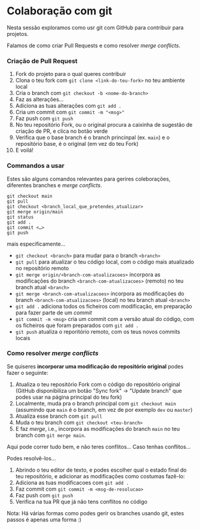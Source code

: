 # Colaboração com git

Nesta sessão exploramos como usr git com GitHub para contribuir para projetos.

Falamos de como criar Pull Requests e como resolver _merge conflicts_.

### Criação de Pull Request

1. Fork do projeto para o qual queres contribuir
2. Clona o teu fork com `git clone <link-do-teu-fork>` no teu ambiente local
3. Cria o branch com `git checkout -b <nome-do-branch>`
4. Faz as alterações...
5. Adiciona as tuas alterações com `git add .`
6. Cria um commit com `git commit -m "<msg>"`
7. Faz push com `git push`
8. No teu repositório Fork, ou o original procura a caixinha de sugestão de criação de PR, e clica no botão verde
9. Verifica que o base branch é o branch princinpal (ex. `main`) e o repositório base, é o original (em vez do teu Fork)
10. E voilá!


### Commandos a usar

Estes são alguns comandos relevantes para gerires coleborações, diferentes branches e _merge conflicts_.
```
git checkout main
git pull
git checkout <branch_local_que_pretendes_atualizar>
git merge origin/main
git status
git add .
git commit <…>
git push
```

mais especificamente...

- `git checkout <branch>` para mudar para o branch `<branch>`
- `git pull` para atualizar o teu código local, com o código mais atualizado no repositório remoto
- `git merge origin/<branch-com-atualizacoes>` incorpora as modificações do branch `<branch-com-atualizacoes>` (remoto) no teu branch atual `<branch>`
- `git merge <branch-com-atualizacoes>` incorpora as modificações do branch `<branch-com-atualizacoes>` (local) no teu branch atual `<branch>`
- `git add .` adiciona todos os ficheiros com modificação, em preparação para fazer parte de um _commit_
- `git commit -m <msg>` cria um commit com a versão atual do código, com os ficheiros que foram preparados com `git add .`
- `git push` atualiza o reporitório remoto, com os teus novos commits locais 

### Como resolver _merge conflicts_

Se quiseres **incorporar uma modificação do repositório original** podes fazer o seguinte:
1. Atualiza o teu repositório Fork com o código do repositório original (GitHub disponibiliza um botão "Sync fork" -> "Update branch" que podes usar na página principal do teu fork)
2. Localmente, muda pra o branch principal com `git checkout main` (assumindo que `main` é o branch, em vez de por exemplo `dev` ou `master`)
3. Atualiza esse branch com `git pull`
4. Muda o teu branch com `git checkout <teu-branch>`
5. E faz _merge_, i.e., incorpora as modificações do branch `main` no teu branch com `git merge main`.

Aqui pode correr tudo bem, e não teres conflitos...
Caso tenhas conflitos...

Podes resolvê-los...
1. Abrindo o teu editor de texto, e podes escolher qual o estado final do teu repositório, e adicionar as modificações como costumas fazê-lo:
2. Adiciona as tuas modificacoes com `git add .`
3. Faz commit com `git commit -m <msg-de-resolucao>`
4. Faz push com `git push`
5. Verifica na tua PR que já não tens conflitos no código


Nota: Há várias formas como podes gerir os branches usando git, estes passos é apenas uma forma :)

